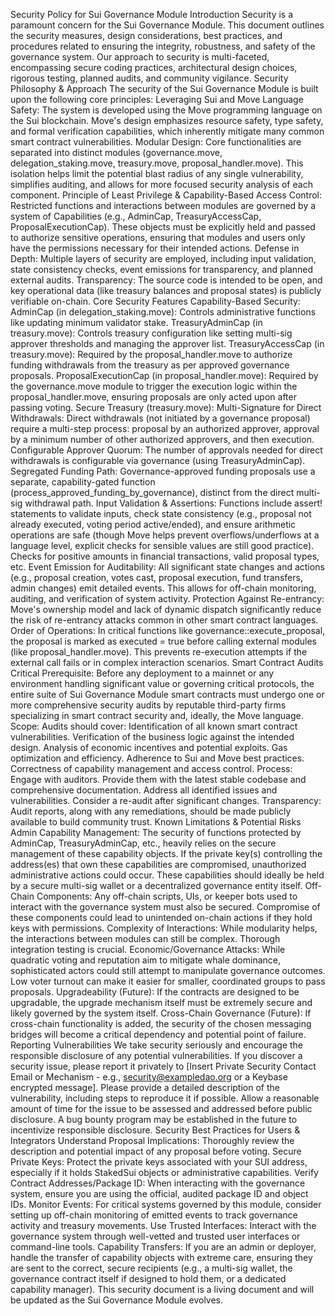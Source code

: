 Security Policy for Sui Governance Module
Introduction
Security is a paramount concern for the Sui Governance Module. This document outlines the security measures, design considerations, best practices, and procedures related to ensuring the integrity, robustness, and safety of the governance system. Our approach to security is multi-faceted, encompassing secure coding practices, architectural design choices, rigorous testing, planned audits, and community vigilance.
Security Philosophy & Approach
The security of the Sui Governance Module is built upon the following core principles:
Leveraging Sui and Move Language Safety: The system is developed using the Move programming language on the Sui blockchain. Move's design emphasizes resource safety, type safety, and formal verification capabilities, which inherently mitigate many common smart contract vulnerabilities.
Modular Design: Core functionalities are separated into distinct modules (governance.move, delegation_staking.move, treasury.move, proposal_handler.move). This isolation helps limit the potential blast radius of any single vulnerability, simplifies auditing, and allows for more focused security analysis of each component.
Principle of Least Privilege & Capability-Based Access Control: Restricted functions and interactions between modules are governed by a system of Capabilities (e.g., AdminCap, TreasuryAccessCap, ProposalExecutionCap). These objects must be explicitly held and passed to authorize sensitive operations, ensuring that modules and users only have the permissions necessary for their intended actions.
Defense in Depth: Multiple layers of security are employed, including input validation, state consistency checks, event emissions for transparency, and planned external audits.
Transparency: The source code is intended to be open, and key operational data (like treasury balances and proposal states) is publicly verifiable on-chain.
Core Security Features
Capability-Based Security:
AdminCap (in delegation_staking.move): Controls administrative functions like updating minimum validator stake.
TreasuryAdminCap (in treasury.move): Controls treasury configuration like setting multi-sig approver thresholds and managing the approver list.
TreasuryAccessCap (in treasury.move): Required by the proposal_handler.move to authorize funding withdrawals from the treasury as per approved governance proposals.
ProposalExecutionCap (in proposal_handler.move): Required by the governance.move module to trigger the execution logic within the proposal_handler.move, ensuring proposals are only acted upon after passing voting.
Secure Treasury (treasury.move):
Multi-Signature for Direct Withdrawals: Direct withdrawals (not initiated by a governance proposal) require a multi-step process: proposal by an authorized approver, approval by a minimum number of other authorized approvers, and then execution.
Configurable Approver Quorum: The number of approvals needed for direct withdrawals is configurable via governance (using TreasuryAdminCap).
Segregated Funding Path: Governance-approved funding proposals use a separate, capability-gated function (process_approved_funding_by_governance), distinct from the direct multi-sig withdrawal path.
Input Validation & Assertions:
Functions include assert! statements to validate inputs, check state consistency (e.g., proposal not already executed, voting period active/ended), and ensure arithmetic operations are safe (though Move helps prevent overflows/underflows at a language level, explicit checks for sensible values are still good practice).
Checks for positive amounts in financial transactions, valid proposal types, etc.
Event Emission for Auditability:
All significant state changes and actions (e.g., proposal creation, votes cast, proposal execution, fund transfers, admin changes) emit detailed events. This allows for off-chain monitoring, auditing, and verification of system activity.
Protection Against Re-entrancy: Move's ownership model and lack of dynamic dispatch significantly reduce the risk of re-entrancy attacks common in other smart contract languages.
Order of Operations: In critical functions like governance::execute_proposal, the proposal is marked as executed = true before calling external modules (like proposal_handler.move). This prevents re-execution attempts if the external call fails or in complex interaction scenarios.
Smart Contract Audits
Critical Prerequisite: Before any deployment to a mainnet or any environment handling significant value or governing critical protocols, the entire suite of Sui Governance Module smart contracts must undergo one or more comprehensive security audits by reputable third-party firms specializing in smart contract security and, ideally, the Move language.
Scope: Audits should cover:
Identification of all known smart contract vulnerabilities.
Verification of the business logic against the intended design.
Analysis of economic incentives and potential exploits.
Gas optimization and efficiency.
Adherence to Sui and Move best practices.
Correctness of capability management and access control.
Process:
Engage with auditors.
Provide them with the latest stable codebase and comprehensive documentation.
Address all identified issues and vulnerabilities.
Consider a re-audit after significant changes.
Transparency: Audit reports, along with any remediations, should be made publicly available to build community trust.
Known Limitations & Potential Risks
Admin Capability Management: The security of functions protected by AdminCap, TreasuryAdminCap, etc., heavily relies on the secure management of these capability objects. If the private key(s) controlling the address(es) that own these capabilities are compromised, unauthorized administrative actions could occur. These capabilities should ideally be held by a secure multi-sig wallet or a decentralized governance entity itself.
Off-Chain Components: Any off-chain scripts, UIs, or keeper bots used to interact with the governance system must also be secured. Compromise of these components could lead to unintended on-chain actions if they hold keys with permissions.
Complexity of Interactions: While modularity helps, the interactions between modules can still be complex. Thorough integration testing is crucial.
Economic/Governance Attacks:
While quadratic voting and reputation aim to mitigate whale dominance, sophisticated actors could still attempt to manipulate governance outcomes.
Low voter turnout can make it easier for smaller, coordinated groups to pass proposals.
Upgradeability (Future): If the contracts are designed to be upgradable, the upgrade mechanism itself must be extremely secure and likely governed by the system itself.
Cross-Chain Governance (Future): If cross-chain functionality is added, the security of the chosen messaging bridges will become a critical dependency and potential point of failure.
Reporting Vulnerabilities
We take security seriously and encourage the responsible disclosure of any potential vulnerabilities. If you discover a security issue, please report it privately to [Insert Private Security Contact Email or Mechanism - e.g., security@exampledao.org or a Keybase encrypted message].
Please provide a detailed description of the vulnerability, including steps to reproduce it if possible.
Allow a reasonable amount of time for the issue to be assessed and addressed before public disclosure.
A bug bounty program may be established in the future to incentivize responsible disclosure.
Security Best Practices for Users & Integrators
Understand Proposal Implications: Thoroughly review the description and potential impact of any proposal before voting.
Secure Private Keys: Protect the private keys associated with your SUI address, especially if it holds StakedSui objects or administrative capabilities.
Verify Contract Addresses/Package ID: When interacting with the governance system, ensure you are using the official, audited package ID and object IDs.
Monitor Events: For critical systems governed by this module, consider setting up off-chain monitoring of emitted events to track governance activity and treasury movements.
Use Trusted Interfaces: Interact with the governance system through well-vetted and trusted user interfaces or command-line tools.
Capability Transfers: If you are an admin or deployer, handle the transfer of capability objects with extreme care, ensuring they are sent to the correct, secure recipients (e.g., a multi-sig wallet, the governance contract itself if designed to hold them, or a dedicated capability manager).
This security document is a living document and will be updated as the Sui Governance Module evolves.
